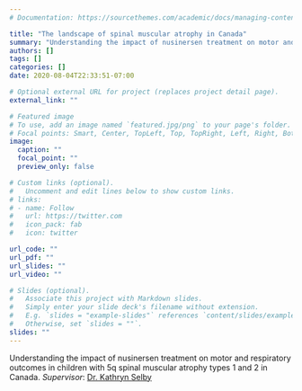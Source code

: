 ```yaml
---
# Documentation: https://sourcethemes.com/academic/docs/managing-content/

title: "The landscape of spinal muscular atrophy in Canada"
summary: "Understanding the impact of nusinersen treatment on motor and respiratory outcomes in children with 5q spinal muscular atrophy types 1 and 2 in Canada."
authors: []
tags: []
categories: []
date: 2020-08-04T22:33:51-07:00

# Optional external URL for project (replaces project detail page).
external_link: ""

# Featured image
# To use, add an image named `featured.jpg/png` to your page's folder.
# Focal points: Smart, Center, TopLeft, Top, TopRight, Left, Right, BottomLeft, Bottom, BottomRight.
image:
  caption: ""
  focal_point: ""
  preview_only: false

# Custom links (optional).
#   Uncomment and edit lines below to show custom links.
# links:
# - name: Follow
#   url: https://twitter.com
#   icon_pack: fab
#   icon: twitter

url_code: ""
url_pdf: ""
url_slides: ""
url_video: ""

# Slides (optional).
#   Associate this project with Markdown slides.
#   Simply enter your slide deck's filename without extension.
#   E.g. `slides = "example-slides"` references `content/slides/example-slides.md`.
#   Otherwise, set `slides = ""`.
slides: ""
---
```

Understanding the impact of nusinersen treatment on motor and respiratory outcomes in children with 5q spinal muscular atrophy types 1 and 2 in Canada. *Supervisor*: [Dr. Kathryn Selby](https://www.bcchr.ca/kselby)

